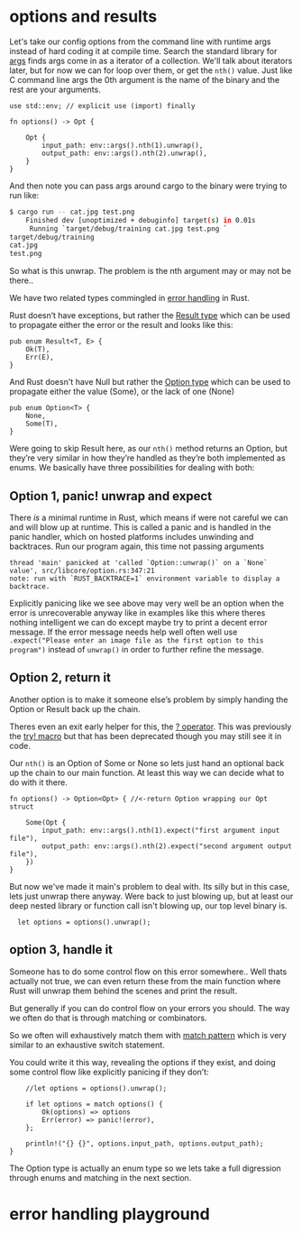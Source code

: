 # options and results


Let's take our config options from the command line with runtime args instead of hard coding it at compile time. Search the standard library for [args](https://doc.rust-lang.org/std/env/fn.args.html) finds args come in as a iterator of a collection. We'll talk about iterators later, but for now we can for loop over them, or get the `nth()` value. Just like C command line args the 0th argument is the name of the binary and the rest are your arguments. 
```rust,ignore, no_run
use std::env; // explicit use (import) finally

fn options() -> Opt {

    Opt {
        input_path: env::args().nth(1).unwrap(),
        output_path: env::args().nth(2).unwrap(),
    }
}
``` 

And then note you can pass args around cargo to the binary were trying to run like:
```bash
$ cargo run -- cat.jpg test.png
    Finished dev [unoptimized + debuginfo] target(s) in 0.01s
     Running `target/debug/training cat.jpg test.png `
target/debug/training
cat.jpg
test.png
```

So what is this unwrap. The problem is the nth argument may or may not be there.. 


We have two related types commingled in [error handling](https://doc.rust-lang.org/book/ch09-00-error-handling.html) in Rust. 


Rust doesn’t have exceptions, but rather the [Result type](https://doc.rust-lang.org/std/result/index.html) which can be used to propagate either the error or the result and looks like this:
```
pub enum Result<T, E> {
    Ok(T),
    Err(E),
}
```

And Rust doesn't have Null but rather the [Option type](https://doc.rust-lang.org/std/option/enum.Option.html) which can be used to propagate either the value (Some), or the lack of one (None)
```
pub enum Option<T> {
    None,
    Some(T),
}
```

Were going to skip Result here, as our `nth()` method returns an Option, but they’re very similar in how they’re handled as they’re both implemented as enums. We basically have three possibilities for dealing with both:


## Option 1, panic! unwrap and expect

There *is* a minimal runtime in Rust, which means if were not careful we can and will blow up at runtime. This is called a panic and is handled in the panic handler, which on hosted platforms includes unwinding and backtraces. Run our program again, this time not passing arguments
```text
thread 'main' panicked at 'called `Option::unwrap()` on a `None` value', src/libcore/option.rs:347:21
note: run with `RUST_BACKTRACE=1` environment variable to display a backtrace.
```
Explicitly panicing like we see above may very well be an option when the error is unrecoverable anyway like in examples like this where theres nothing intelligent we can do except maybe try to print a decent error message. If the error message needs help well often well use `.expect("Please enter an image file as the first option to this program")` instead of `unwrap()` in order to further refine the message.


## Option 2, return it

Another option is to make it someone else’s problem by simply handing the Option or Result back up the chain. 

Theres even an exit early helper for this, the [? operator](https://doc.rust-lang.org/book/ch09-02-recoverable-errors-with-result.html#a-shortcut-for-propagating-errors-the--operator). This was previously the [try! macro](https://doc.rust-lang.org/std/macro.try.html) but that has been deprecated though you may still see it in code.

Our `nth()` is an Option of Some or None so lets just hand an optional back up the chain to our main function. At least this way we can decide what to do with it there.
```rust, ignore, no_run
fn options() -> Option<Opt> { //<-return Option wrapping our Opt struct

    Some(Opt {
        input_path: env::args().nth(1).expect("first argument input file"),
        output_path: env::args().nth(2).expect("second argument output file"),
    })
}
```

But now we've made it main's problem to deal with. Its silly but in this case, lets just unwrap there anyway. Were back to just blowing up, but at least our deep nested library or function call isn't blowing up, our top level binary is.
```rust, ignore, no_run
  let options = options().unwrap();
```


## option 3, handle it
Someone has to do some control flow on this error somewhere.. Well thats actually not true, we can even return these from the main function where Rust will unwrap them behind the scenes and print the result. 

But generally if you can do control flow on your errors you should. The way we often do that is through matching or combinators.

So we often will exhaustively match them with [match pattern](https://doc.rust-lang.org/rust-by-example/flow_control/match.html) which is very similar to an exhaustive switch statement.

You could write it this way, revealing the options if they exist, and doing some control flow like explicitly panicing if they don’t:
```rust, ignore, no_run
	//let options = options().unwrap();

    if let options = match options() {
        Ok(options) => options
        Err(error) => panic!(error),
    };

    println!("{} {}", options.input_path, options.output_path);
}
```
The Option type is actually an enum type so we lets take a full digression through enums and matching in the next section.


# error handling playground

